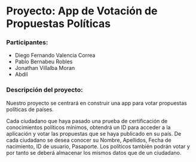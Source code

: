 # Proyecto: App de Votación de Propuestas Políticas

### Participantes:
- Diego Fernando Valencia Correa
- Pablo Bernabeu Robles
- Jonathan Villalba Moran
- Abdil

### Descripción del proyecto:
Nuestro proyecto se centrará en construir una app para votar propuestas políticas de países.

Cada ciudadano que haya pasado una prueba de certificación de conocimientos políticos mínimos, obtendrá un ID para acceder a la aplicación y votar las propuestas que se haya publicado en su país.
De cada ciudadano se desea conocer su Nombre, Apellidos, Fecha de nacimiento, ID de usuario, Pasaporte.
Los políticos también podrán votar y por tanto se deberá almacenar los mismos datos que de un ciudadano.


